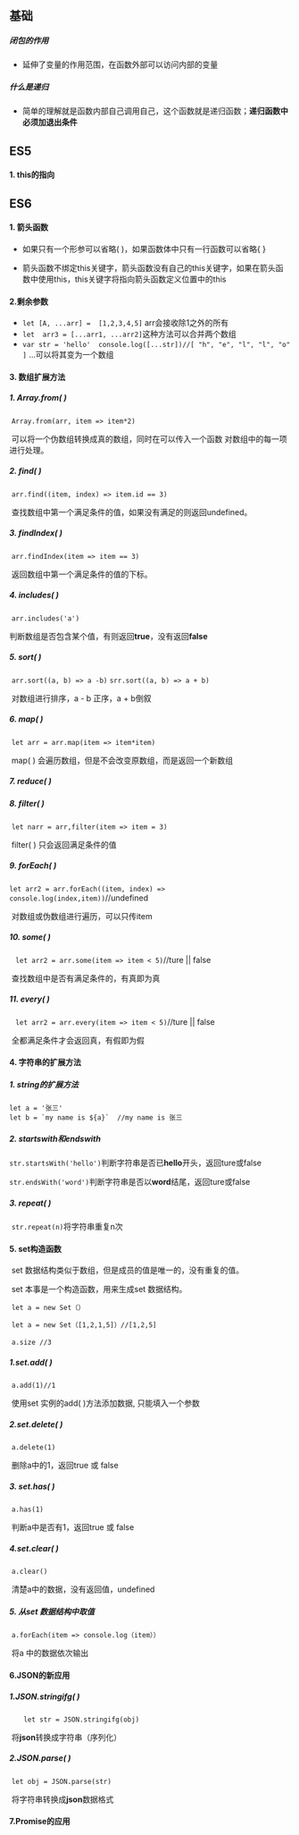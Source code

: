 ## 基础

##### 闭包的作用

+ 延伸了变量的作用范围，在函数外部可以访问内部的变量

##### 什么是递归

+ 简单的理解就是函数内部自己调用自己，这个函数就是递归函数；**递归函数中必须加退出条件**

## ES5

#### 1. this的指向





## ES6

#### 1. 箭头函数

+ 如果只有一个形参可以省略( )，如果函数体中只有一行函数可以省略{ }

+ 箭头函数不绑定this关键字，箭头函数没有自己的this关键字，如果在箭头函数中使用this，this关键字将指向箭头函数定义位置中的this

#### 2.剩余参数

+ `let [A, ...arr] =  [1,2,3,4,5]` arr会接收除1之外的所有
+ `let  arr3 = [...arr1, ...arr2]`这种方法可以合并两个数组
+ `var str = 'hello'  console.log([...str])//[ "h", "e", "l", "l", "o" ]` ...可以将其变为一个数组

#### 3. 数组扩展方法

##### 	1. Array.from( )

​	`Array.from(arr, item => item*2)`

​	可以将一个伪数组转换成真的数组，同时在可以传入一个函数	对数组中的每一项进行处理。

##### 	2. find( )

​	`arr.find((item, index) => item.id == 3)`

​	查找数组中第一个满足条件的值，如果没有满足的则返回undefined。

##### 	3. findIndex( )

​	`arr.findIndex(item => item == 3)`

​	返回数组中第一个满足条件的值的下标。

##### 	4. includes( )

​	`arr.includes('a')`

​	判断数组是否包含某个值，有则返回**true**，没有返回**false**

##### 5. sort( )

​	`arr.sort((a, b) => a -b)` `srr.sort((a, b) => a + b)`

​	对数组进行排序，a - b 正序，a + b倒叙

##### 6. map( )

​	`let arr = arr.map(item => item*item)`

​	map( ) 会遍历数组，但是不会改变原数组，而是返回一个新数组

##### 7. reduce( )

##### 8. filter( )

​	`let narr = arr,filter(item => item = 3)`

​	filter( ) 只会返回满足条件的值

##### 9. forEach( )

​	`let arr2 = arr.forEach((item, index) => 	console.log(index,item))`//undefined

​	对数组或伪数组进行遍历，可以只传item

##### 10. some( )

​	` let arr2 = arr.some(item => item < 5)`//ture || false

​	查找数组中是否有满足条件的，有真即为真

##### 11. every( )

​	` let arr2 = arr.every(item => item < 5)`//ture || false

​	全都满足条件才会返回真，有假即为假

#### 4. 字符串的扩展方法

##### 	1.  string的扩展方法

```
let a = '张三'
let b = `my name is ${a}`  //my name is 张三
```

##### 2. startswith和endswith

​	`str.startsWith('hello')`判断字符串是否已**hello**开头，返回ture或false

​	`str.endsWith('word')`判断字符串是否以**word**结尾，返回ture或false

##### 3. repeat( )

​	`str.repeat(n)`将字符串重复n次

#### 5. set构造函数

​	set 数据结构类似于数组，但是成员的值是唯一的，没有重复的值。

​	set 本事是一个构造函数，用来生成set 数据结构。

​	`let a = new Set（）`

​	`let a = new Set（[1,2,1,5]）//[1,2,5]`

​	`a.size //3`

##### 1.set.add( )

​	`a.add(1)//1`

​	使用set 实例的add( )方法添加数据, 只能填入一个参数

##### 2.set.delete( )

​	`a.delete(1)`

​	删除a中的1，返回true 或 false

##### 3. set.has( )

​	`a.has(1)`

​	判断a中是否有1，返回true 或 false

##### 4.set.clear( )

​	`a.clear()`

​	清楚a中的数据，没有返回值，undefined

##### 5. 从set 数据结构中取值

​	`a.forEach(item => console.log（item））`

​	将a 中的数据依次输出

#### 6.JSON的新应用

##### 1.JSON.stringifg( )

​	`	let str = JSON.stringifg(obj)`

​	将**json**转换成字符串（序列化）

##### 2.JSON.parse( )

​	`let obj = JSON.parse(str)`

​	将字符串转换成**json**数据格式

#### 7.Promise的应用

​	
